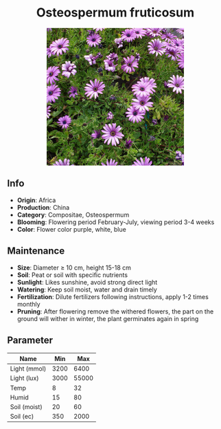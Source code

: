<h1 align='center'>Osteospermum fruticosum</h1>
<p align="center">
    <img 
        align='center'
        width='320'
        src="../images/osteospermum fruticosum.png" 
        alt='Osteospermum fruticosum' />
</p>

## Info

 - **Origin**: Africa
 - **Production**: China
 - **Category**: Compositae, Osteospermum
 - **Blooming**: Flowering period February-July, viewing period 3-4 weeks
 - **Color**: Flower color purple, white, blue

## Maintenance

 - **Size**: Diameter ≥ 10 cm, height 15-18 cm
 - **Soil**: Peat or soil with specific nutrients
 - **Sunlight**: Likes sunshine, avoid strong direct light
 - **Watering**: Keep soil moist, water and drain timely
 - **Fertilization**: Dilute fertilizers following instructions, apply 1-2 times monthly
 - **Pruning**: After flowering remove the withered flowers, the part on the ground will wither in winter, the plant germinates again in spring

## Parameter

| Name         | Min  | Max   |
|--------------|------|-------|
| Light (mmol) | 3200 | 6400  |
| Light (lux)  | 3000 | 55000 |
| Temp         | 8    | 32    |
| Humid        | 15   | 80    |
| Soil (moist) | 20   | 60    |
| Soil (ec)    | 350  | 2000  |
